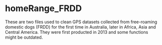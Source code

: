 # homeRange_FRDD
These are two files used to clean GPS datasets collected from free-roaming domestic dogs (FRDD) for the first time in Australia, later in Africa, Asia and Central America. They were first producted in 2013 and some functions might be outdated.
